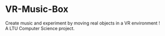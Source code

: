 # VR-Music-Box
Create music and experiment by moving real objects in a VR environment ! A LTU Computer Science project.
